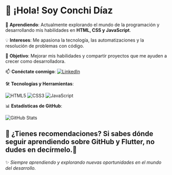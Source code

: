 <h1>👋 ¡Hola! Soy Conchi Díaz</h1> 

📖 **Aprendiendo**: Actualmente explorando el mundo de la programación y desarrollando mis habilidades en **HTML, CSS y JavaScript**.

💡 **Intereses**: Me apasiona la tecnología, las automatizaciones y la resolución de problemas con código.

📌 **Objetivo**: Mejorar mis habilidades y compartir proyectos que me ayuden a crecer como desarrolladora.

📫 **Conéctate conmigo**:
[![LinkedIn](https://img.shields.io/badge/LinkedIn-0A66C2?style=for-the-badge&logo=linkedin&logoColor=white)](https://www.linkedin.com/in/conchidiaz/)

🛠 **Tecnologías y Herramientas**:

![HTML5](https://img.shields.io/badge/HTML5-E34F26?style=for-the-badge&logo=html5&logoColor=white)
![CSS3](https://img.shields.io/badge/CSS3-1572B6?style=for-the-badge&logo=css3&logoColor=white)
![JavaScript](https://img.shields.io/badge/JavaScript-F7DF1E?style=for-the-badge&logo=javascript&logoColor=black)

📊 **Estadísticas de GitHub**:

![GitHub Stats](https://github-readme-stats.vercel.app/api?username=ConchiDP&show_icons=true&theme=radical)

💬 **¿Tienes recomendaciones?**
Si sabes dónde seguir aprendiendo sobre **GitHub** y **Flutter**, no dudes en decírmelo.🚀
---
✨ _Siempre aprendiendo y explorando nuevas oportunidades en el mundo del desarrollo._
